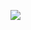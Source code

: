 <p align="left">
    <img src="https://skillicons.dev/icons?i=html,css,js,svelte,react,nextjs,tailwind,linux,nodejs,git,aws&theme=dark&theme=dark&perline=6" />
</p>
